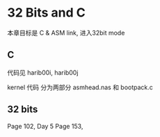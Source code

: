 # 32 Bits and C
本章目标是 C & ASM link, 进入32bit mode

## C
代码见 harib00i, harib00j

kernel 代码 分为两部分 asmhead.nas 和 bootpack.c


## 32 bits
Page 102, Day 5
Page 153,

